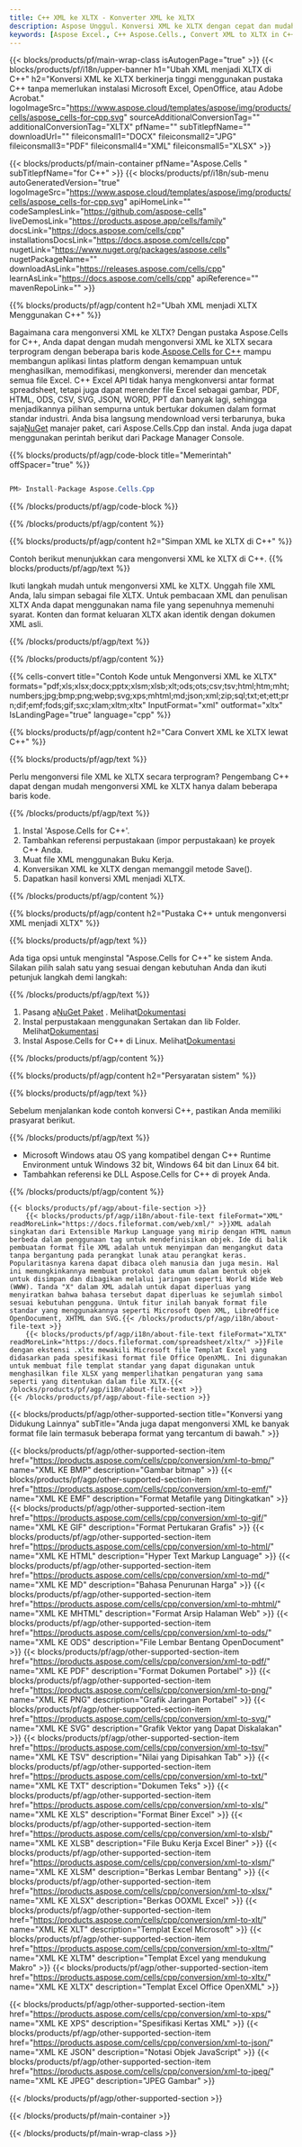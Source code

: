 ```yaml
---
title: C++ XML ke XLTX - Konverter XML ke XLTX
description: Aspose Unggul. Konversi XML ke XLTX dengan cepat dan mudah dengan Aspose.Cells. C++ XML ke XLTX. C++ Simpan XML ke XLTX. Simpan XML sebagai XLTX menggunakan C++.
keywords: [Aspose Excel., C++ Aspose.Cells., Convert XML to XLTX in C++., Save XML to XLTX using C++., C++ XML to XLTX saveformat., XML to XLTX Converter., C++ Save XML as XLTX]
---
```

{{< blocks/products/pf/main-wrap-class isAutogenPage="true" >}}
{{< blocks/products/pf/i18n/upper-banner h1="Ubah XML menjadi XLTX di C++" h2="Konversi XML ke XLTX berkinerja tinggi menggunakan pustaka C++ tanpa memerlukan instalasi Microsoft Excel, OpenOffice, atau Adobe Acrobat." logoImageSrc="https://www.aspose.cloud/templates/aspose/img/products/cells/aspose_cells-for-cpp.svg" sourceAdditionalConversionTag="" additionalConversionTag="XLTX" pfName="" subTitlepfName="" downloadUrl="" fileiconsmall1="DOCX" fileiconsmall2="JPG" fileiconsmall3="PDF" fileiconsmall4="XML" fileiconsmall5="XLSX" >}}

{{< blocks/products/pf/main-container pfName="Aspose.Cells " subTitlepfName="for C++" >}}
{{< blocks/products/pf/i18n/sub-menu autoGeneratedVersion="true" logoImageSrc="https://www.aspose.cloud/templates/aspose/img/products/cells/aspose_cells-for-cpp.svg" apiHomeLink="" codeSamplesLink="https://github.com/aspose-cells" liveDemosLink="https://products.aspose.app/cells/family" docsLink="https://docs.aspose.com/cells/cpp" installationsDocsLink="https://docs.aspose.com/cells/cpp" nugetLink="https://www.nuget.org/packages/aspose.cells" nugetPackageName="" downloadAsLink="https://releases.aspose.com/cells/cpp" learnAsLink="https://docs.aspose.com/cells/cpp" apiReference="" mavenRepoLink="" >}}


{{% blocks/products/pf/agp/content h2="Ubah XML menjadi XLTX Menggunakan C++" %}}

 Bagaimana cara mengonversi XML ke XLTX? Dengan pustaka Aspose.Cells for C++, Anda dapat dengan mudah mengonversi XML ke XLTX secara terprogram dengan beberapa baris kode.[Aspose.Cells for C++](https://products.aspose.com/cells/cpp) mampu membangun aplikasi lintas platform dengan kemampuan untuk menghasilkan, memodifikasi, mengkonversi, merender dan mencetak semua file Excel. C++ Excel API tidak hanya mengkonversi antar format spreadsheet, tetapi juga dapat merender file Excel sebagai gambar, PDF, HTML, ODS, CSV, SVG, JSON, WORD, PPT dan banyak lagi, sehingga menjadikannya pilihan sempurna untuk bertukar dokumen dalam format standar industri. Anda bisa langsung mendownload versi terbarunya, buka saja[NuGet](https://www.nuget.org/packages/Aspose.Cells.Cpp/) manajer paket, cari Aspose.Cells.Cpp dan instal. Anda juga dapat menggunakan perintah berikut dari Package Manager Console.

{{% blocks/products/pf/agp/code-block title="Memerintah" offSpacer="true" %}}

```cs

PM> Install-Package Aspose.Cells.Cpp

```

{{% /blocks/products/pf/agp/code-block %}}

{{% /blocks/products/pf/agp/content %}}

{{% blocks/products/pf/agp/content h2="Simpan XML ke XLTX di C++" %}}

Contoh berikut menunjukkan cara mengonversi XML ke XLTX di C++.
{{% blocks/products/pf/agp/text %}}

Ikuti langkah mudah untuk mengonversi XML ke XLTX. Unggah file XML Anda, lalu simpan sebagai file XLTX. Untuk pembacaan XML dan penulisan XLTX Anda dapat menggunakan nama file yang sepenuhnya memenuhi syarat. Konten dan format keluaran XLTX akan identik dengan dokumen XML asli.

{{% /blocks/products/pf/agp/text %}}

{{% /blocks/products/pf/agp/content %}}

{{% cells-convert title="Contoh Kode untuk Mengonversi XML ke XLTX" formats="pdf;xls;xlsx;docx;pptx;xlsm;xlsb;xlt;ods;ots;csv;tsv;html;htm;mht;numbers;jpg;bmp;png;webp;svg;xps;mhtml;md;json;xml;zip;sql;txt;et;ett;prn;dif;emf;fods;gif;sxc;xlam;xltm;xltx" InputFormat="xml" outformat="xltx" IsLandingPage="true" language="cpp" %}}

{{% blocks/products/pf/agp/content h2="Cara Convert XML ke XLTX lewat C++" %}}

{{% blocks/products/pf/agp/text %}}

Perlu mengonversi file XML ke XLTX secara terprogram? Pengembang C++ dapat dengan mudah mengonversi XML ke XLTX hanya dalam beberapa baris kode.

{{% /blocks/products/pf/agp/text %}}

1.  Instal 'Aspose.Cells for C++'.
1.  Tambahkan referensi perpustakaan (impor perpustakaan) ke proyek C++ Anda.
1. Muat file XML menggunakan Buku Kerja.
1.  Konversikan XML ke XLTX dengan memanggil metode Save().
1.  Dapatkan hasil konversi XML menjadi XLTX.

{{% /blocks/products/pf/agp/content %}}

{{% blocks/products/pf/agp/content h2="Pustaka C++ untuk mengonversi XML menjadi XLTX" %}}

{{% blocks/products/pf/agp/text %}}

Ada tiga opsi untuk menginstal "Aspose.Cells for C++" ke sistem Anda. Silakan pilih salah satu yang sesuai dengan kebutuhan Anda dan ikuti petunjuk langkah demi langkah:

{{% /blocks/products/pf/agp/text %}}

1.  Pasang a[NuGet Paket](https://www.nuget.org/packages/Aspose.Cells.Cpp/) . Melihat[Dokumentasi](https://docs.aspose.com/cells/cpp/installation/#using-nuget-package-manager)
1.  Instal perpustakaan menggunakan Sertakan dan lib Folder. Melihat[Dokumentasi](https://docs.aspose.com/cells/cpp/installation/#using-include-and-lib-folders)
1.  Instal Aspose.Cells for C++ di Linux. Melihat[Dokumentasi](https://docs.aspose.com/cells/cpp/installation/#installing-asposecells-for-c-in-linux)

{{% /blocks/products/pf/agp/content %}}

{{% blocks/products/pf/agp/content h2="Persyaratan sistem" %}}

{{% blocks/products/pf/agp/text %}}

 Sebelum menjalankan kode contoh konversi C++, pastikan Anda memiliki prasyarat berikut.

{{% /blocks/products/pf/agp/text %}}

- Microsoft Windows atau OS yang kompatibel dengan C++ Runtime Environment untuk Windows 32 bit, Windows 64 bit dan Linux 64 bit.
- Tambahkan referensi ke DLL Aspose.Cells for C++ di proyek Anda.

{{% /blocks/products/pf/agp/content %}}

<!-- aboutfile Starts -->
    {{< blocks/products/pf/agp/about-file-section >}}
        {{< blocks/products/pf/agp/i18n/about-file-text fileFormat="XML" readMoreLink="https://docs.fileformat.com/web/xml/" >}}XML adalah singkatan dari Extensible Markup Language yang mirip dengan HTML namun berbeda dalam penggunaan tag untuk mendefinisikan objek. Ide di balik pembuatan format file XML adalah untuk menyimpan dan mengangkut data tanpa bergantung pada perangkat lunak atau perangkat keras. Popularitasnya karena dapat dibaca oleh manusia dan juga mesin. Hal ini memungkinkannya membuat protokol data umum dalam bentuk objek untuk disimpan dan dibagikan melalui jaringan seperti World Wide Web (WWW). Tanda "X" dalam XML adalah untuk dapat diperluas yang menyiratkan bahwa bahasa tersebut dapat diperluas ke sejumlah simbol sesuai kebutuhan pengguna. Untuk fitur inilah banyak format file standar yang menggunakannya seperti Microsoft Open XML, LibreOffice OpenDocument, XHTML dan SVG.{{< /blocks/products/pf/agp/i18n/about-file-text >}}
        {{< blocks/products/pf/agp/i18n/about-file-text fileFormat="XLTX" readMoreLink="https://docs.fileformat.com/spreadsheet/xltx/" >}}File dengan ekstensi .xltx mewakili Microsoft file Templat Excel yang didasarkan pada spesifikasi format file Office OpenXML. Ini digunakan untuk membuat file templat standar yang dapat digunakan untuk menghasilkan file XLSX yang memperlihatkan pengaturan yang sama seperti yang ditentukan dalam file XLTX.{{< /blocks/products/pf/agp/i18n/about-file-text >}}
    {{< /blocks/products/pf/agp/about-file-section >}}
<!-- aboutfile Ends -->

{{< blocks/products/pf/agp/other-supported-section title="Konversi yang Didukung Lainnya" subTitle="Anda juga dapat mengonversi XML ke banyak format file lain termasuk beberapa format yang tercantum di bawah." >}}

{{< blocks/products/pf/agp/other-supported-section-item href="https://products.aspose.com/cells/cpp/conversion/xml-to-bmp/" name="XML KE BMP" description="Gambar bitmap" >}}
{{< blocks/products/pf/agp/other-supported-section-item href="https://products.aspose.com/cells/cpp/conversion/xml-to-emf/" name="XML KE EMF" description="Format Metafile yang Ditingkatkan" >}}
{{< blocks/products/pf/agp/other-supported-section-item href="https://products.aspose.com/cells/cpp/conversion/xml-to-gif/" name="XML KE GIF" description="Format Pertukaran Grafis" >}}
{{< blocks/products/pf/agp/other-supported-section-item href="https://products.aspose.com/cells/cpp/conversion/xml-to-html/" name="XML KE HTML" description="Hyper Text Markup Language" >}}
{{< blocks/products/pf/agp/other-supported-section-item href="https://products.aspose.com/cells/cpp/conversion/xml-to-md/" name="XML KE MD" description="Bahasa Penurunan Harga" >}}
{{< blocks/products/pf/agp/other-supported-section-item href="https://products.aspose.com/cells/cpp/conversion/xml-to-mhtml/" name="XML KE MHTML" description="Format Arsip Halaman Web" >}}
{{< blocks/products/pf/agp/other-supported-section-item href="https://products.aspose.com/cells/cpp/conversion/xml-to-ods/" name="XML KE ODS" description="File Lembar Bentang OpenDocument" >}}
{{< blocks/products/pf/agp/other-supported-section-item href="https://products.aspose.com/cells/cpp/conversion/xml-to-pdf/" name="XML KE PDF" description="Format Dokumen Portabel" >}}
{{< blocks/products/pf/agp/other-supported-section-item href="https://products.aspose.com/cells/cpp/conversion/xml-to-png/" name="XML KE PNG" description="Grafik Jaringan Portabel" >}}
{{< blocks/products/pf/agp/other-supported-section-item href="https://products.aspose.com/cells/cpp/conversion/xml-to-svg/" name="XML KE SVG" description="Grafik Vektor yang Dapat Diskalakan" >}}
{{< blocks/products/pf/agp/other-supported-section-item href="https://products.aspose.com/cells/cpp/conversion/xml-to-tsv/" name="XML KE TSV" description="Nilai yang Dipisahkan Tab" >}}
{{< blocks/products/pf/agp/other-supported-section-item href="https://products.aspose.com/cells/cpp/conversion/xml-to-txt/" name="XML KE TXT" description="Dokumen Teks" >}}
{{< blocks/products/pf/agp/other-supported-section-item href="https://products.aspose.com/cells/cpp/conversion/xml-to-xls/" name="XML KE XLS" description="Format Biner Excel" >}}
{{< blocks/products/pf/agp/other-supported-section-item href="https://products.aspose.com/cells/cpp/conversion/xml-to-xlsb/" name="XML KE XLSB" description="File Buku Kerja Excel Biner" >}}
{{< blocks/products/pf/agp/other-supported-section-item href="https://products.aspose.com/cells/cpp/conversion/xml-to-xlsm/" name="XML KE XLSM" description="Berkas Lembar Bentang" >}}
{{< blocks/products/pf/agp/other-supported-section-item href="https://products.aspose.com/cells/cpp/conversion/xml-to-xlsx/" name="XML KE XLSX" description="Berkas OOXML Excel" >}}
{{< blocks/products/pf/agp/other-supported-section-item href="https://products.aspose.com/cells/cpp/conversion/xml-to-xlt/" name="XML KE XLT" description="Templat Excel Microsoft" >}}
{{< blocks/products/pf/agp/other-supported-section-item href="https://products.aspose.com/cells/cpp/conversion/xml-to-xltm/" name="XML KE XLTM" description="Templat Excel yang mendukung Makro" >}}
{{< blocks/products/pf/agp/other-supported-section-item href="https://products.aspose.com/cells/cpp/conversion/xml-to-xltx/" name="XML KE XLTX" description="Templat Excel Office OpenXML" >}}

{{< blocks/products/pf/agp/other-supported-section-item href="https://products.aspose.com/cells/cpp/conversion/xml-to-xps/" name="XML KE XPS" description="Spesifikasi Kertas XML" >}}
{{< blocks/products/pf/agp/other-supported-section-item href="https://products.aspose.com/cells/cpp/conversion/xml-to-json/" name="XML KE JSON" description="Notasi Objek JavaScript" >}}
{{< blocks/products/pf/agp/other-supported-section-item href="https://products.aspose.com/cells/cpp/conversion/xml-to-jpeg/" name="XML KE JPEG" description="JPEG Gambar" >}}

{{< /blocks/products/pf/agp/other-supported-section >}}

{{< /blocks/products/pf/main-container >}}
    
{{< /blocks/products/pf/main-wrap-class >}}
